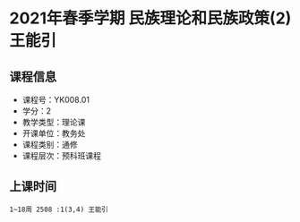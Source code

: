 # 2021年春季学期 民族理论和民族政策(2) 王能引






## 课程信息

- 课程号：YK008.01
- 学分：2
- 教学类型：理论课
- 开课单位：教务处
- 课程类别：通修
- 课程层次：预科班课程

## 上课时间

```
1~18周 2508 :1(3,4) 王能引
```

